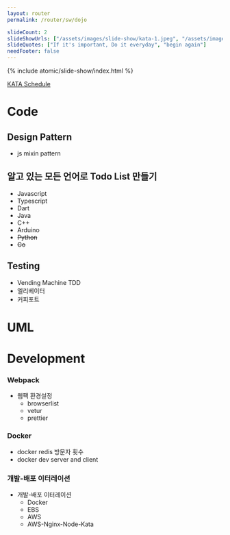 ```yaml
---
layout: router
permalink: /router/sw/dojo

slideCount: 2
slideShowUrls: ["/assets/images/slide-show/kata-1.jpeg", "/assets/images/slide-show/kata-2.jpeg"]
slideQuotes: ["If it's important, Do it everyday", "begin again"]
needFooter: false
---
```


<style>

</style>

{% include atomic/slide-show/index.html %}

<div class="layout--center-focused">

<div>
  <a href="https://www.notion.so/d6cab9b93289422ea0f8f79d17e6b03f?v=8f29e6f2f2a346d3aff839845c9f2f3a">KATA Schedule</a>
</div>

<div markdown="1">

# Code

## Design Pattern

- js mixin pattern

## 알고 있는 모든 언어로 Todo List 만들기

- Javascript
- Typescript
- Dart
- Java
- C++
- Arduino
- ~~Python~~
- ~~Go~~

## Testing

- Vending Machine TDD
- 엘리베이터
- 커피포트

# UML

# Development

### Webpack

- 웹팩 환경설정
  - browserlist
  - vetur
  - prettier

### Docker

- docker redis 방문자 횟수
- docker dev server and client

### 개발-배포 이터레이션

- 개발-배포 이터레이션
  - Docker
  - EBS
  - AWS
  - AWS-Nginx-Node-Kata

</div>

</div>

